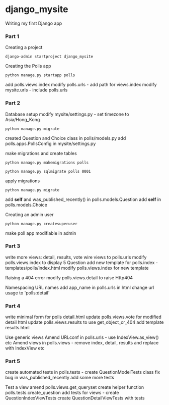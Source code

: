 # django_mysite
 Writing my first Django app

### Part 1
Creating a project

`django-admin startproject django_mysite`

Creating the Polls app

`python manage.py startapp polls`

add polls.views.index
modify polls.urls - add path for views.index
modify mysite.urls - include polls.urls

### Part 2
Database setup
modify mysite/settings.py - set timezone to Asia/Hong_Kong

`python manage.py migrate`

created Question and Choice class in polls/models.py
add polls.apps.PollsConfig in mysite/settings.py

make migrations and create tables 

`python manage.py makemigrations polls`

`python manage.py sqlmigrate polls 0001`

apply migrations

`python manage.py migrate`

add __self__ and was_published_recently() in polls.models.Question
add __self__ in polls.models.Choice

Creating an admin user

`python manage.py createsuperuser`

make poll app modifiable in admin

### Part 3
write more views: detail, results, vote
wire views to polls.urls
modify polls.views.index to display 5 Question
add new template for polls.index - templates/polls/index.html
modify polls.views.index for new template

Raising a 404 error
modify polls.views.detail to raise Http404

Namespacing URL names
add app_name in polls.urls
in html change url usage to 'polls:detail'

### Part 4
write minimal form for polls detail.html
update polls.views.vote for modified detail html
update polls.views.results to use get_object_or_404
add template results.html

Use generic views
Amend URLconf in polls.urls - use IndexView.as_view() etc
Amend views in polls.views - remove index, detail, results and replace with IndexView etc

### Part 5
create automated tests in polls.tests - create QuestionModelTests class
fix bug in was_published_recently
add some more tests

Test a view
amend polls.views.get_queryset
create helper function polls.tests.create_question
add tests for views - create QuestionIndexViewTests
create QuestionDetailViewTests with tests
